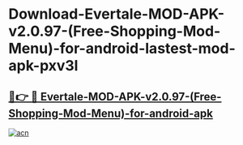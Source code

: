 # Download-Evertale-MOD-APK-v2.0.97-(Free-Shopping-Mod-Menu)-for-android-lastest-mod-apk-pxv3l

<h2><a href="https://apkcomod.com?title=Evertale-MOD-APK-v2.0.97-(Free-Shopping-Mod-Menu)-for-android">🔗👉 🔴 Evertale-MOD-APK-v2.0.97-(Free-Shopping-Mod-Menu)-for-android-apk </a></h2>

[![acn](https://github.com/user-attachments/assets/0f9c940e-d8b0-45ae-aac7-cd30a18b3e1c)](https://apkcomod.com?title=Evertale-MOD-APK-v2.0.97-(Free-Shopping-Mod-Menu)-for-android)
